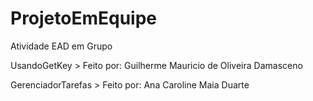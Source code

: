 # ProjetoEmEquipe
Atividade EAD em Grupo

UsandoGetKey > Feito por: Guilherme Mauricio de Oliveira Damasceno

GerenciadorTarefas > Feito por: Ana Caroline Maia Duarte
